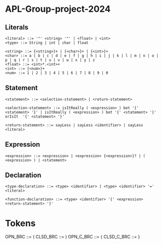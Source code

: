 # APL-Group-project-2024

## Literals

    <literal> ::= '"' <string> '"' | <float> | <int>
    <type> ::= String | int | char | float
    
    <string> ::= {<string>}+ | {<char>}+ | {<int>}+ 
    <char> ::= a | b | c | d | e | f | g | h | i | j | k | l | m | n | o | p | q | r | s | t | u | v | w | x | y | z
    <float> ::= <int>*.<int>+
    <int> ::= {<num>}+
    <num> ::= 1 | 2 | 3 | 4 | 5 | 6 | 7 | 8 | 9 | 0

## Statement

    <statement> ::= <selection-statement> | <return-statement>
    
    <selection-statement> ::= isItReally ( <expression> ) bet '{' <statement> '}' | isItReally ( <expression> ) bet '{' <statement> '}' orIsIt  '{' <statement> '}'
    
    <return-statement> ::= sayLess | sayLess <identifier> | sayLess <literal>

## Expression

    <expression> ::= <expression> | <expression> {<expression>}? | ( <expression> ) | <statement>
    
## Declaration
    
    <type-declaration> ::= <type> <identifier> | <type> <identifier> '=' <literal>
    
    <function-declaration> ::= <type> <identifier> '{' <expression> <return-statement> '}'

# Tokens

OPN_BRC ::= (
CLSD_BRC ::= )
OPN_C_BRC ::= {
CLSD_C_BRC ::= }

